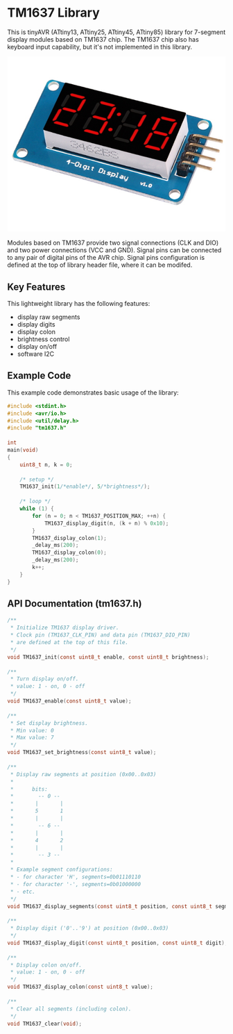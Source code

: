 # TM1637 Library
This is tinyAVR (ATtiny13, ATtiny25, ATtiny45, ATtiny85) library for 7-segment display modules based on TM1637 chip. The TM1637 chip also has keyboard input capability, but it's not implemented in this library.

![alt text](docs/TM1637.jpg "TM1637 Controller Module")

Modules based on TM1637 provide two signal connections (CLK and DIO) and two power connections (VCC and GND). Signal pins can be connected to any pair of digital pins of the AVR chip. Signal pins configuration is defined at the top of library header file, where it can be modifed.

## Key Features
This lightweight library has the following features:
* display raw segments
* display digits
* display colon
* brightness control
* display on/off
* software I2C

## Example Code
This example code demonstrates basic usage of the library:

```c
#include <stdint.h>
#include <avr/io.h>
#include <util/delay.h>
#include "tm1637.h"

int
main(void)
{
	uint8_t n, k = 0;

	/* setup */
	TM1637_init(1/*enable*/, 5/*brightness*/);

	/* loop */
	while (1) {
		for (n = 0; n < TM1637_POSITION_MAX; ++n) {
			TM1637_display_digit(n, (k + n) % 0x10);
		}
		TM1637_display_colon(1);
		_delay_ms(200);
		TM1637_display_colon(0);
		_delay_ms(200);
		k++;
	}
}
```

## API Documentation (tm1637.h)

```c
/**
 * Initialize TM1637 display driver.
 * Clock pin (TM1637_CLK_PIN) and data pin (TM1637_DIO_PIN)
 * are defined at the top of this file.
 */
void TM1637_init(const uint8_t enable, const uint8_t brightness);

/**
 * Turn display on/off.
 * value: 1 - on, 0 - off
 */
void TM1637_enable(const uint8_t value);

/**
 * Set display brightness.
 * Min value: 0
 * Max value: 7
 */
void TM1637_set_brightness(const uint8_t value);

/**
 * Display raw segments at position (0x00..0x03)
 *
 *      bits:
 *        -- 0 --
 *       |       |
 *       5       1
 *       |       |
 *        -- 6 --
 *       |       |
 *       4       2
 *       |       |
 *        -- 3 --
 *
 * Example segment configurations:
 * - for character 'H', segments=0b01110110
 * - for character '-', segments=0b01000000
 * - etc.
 */
void TM1637_display_segments(const uint8_t position, const uint8_t segments);

/**
 * Display digit ('0'..'9') at position (0x00..0x03)
 */
void TM1637_display_digit(const uint8_t position, const uint8_t digit);

/**
 * Display colon on/off.
 * value: 1 - on, 0 - off
 */
void TM1637_display_colon(const uint8_t value);

/**
 * Clear all segments (including colon).
 */
void TM1637_clear(void);

```
